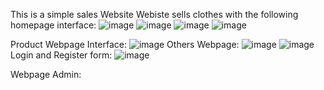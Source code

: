 
This is a simple sales Website
Webiste sells clothes with the following homepage interface:
![image](https://user-images.githubusercontent.com/80412143/123236563-193f5380-d507-11eb-855b-7bc12badba66.png)
![image](https://user-images.githubusercontent.com/80412143/123236731-412eb700-d507-11eb-93bb-62e2a8c6e728.png)
![image](https://user-images.githubusercontent.com/80412143/123236740-43911100-d507-11eb-9a07-39bdd522f7f9.png)
![image](https://user-images.githubusercontent.com/80412143/123236750-455ad480-d507-11eb-89f4-d2bb63cde4bc.png)

Product Webpage Interface:
![image](https://user-images.githubusercontent.com/80412143/123236986-7804cd00-d507-11eb-894a-dfe450eacf32.png)
Others Webpage:
![image](https://user-images.githubusercontent.com/80412143/123237409-db8efa80-d507-11eb-918d-b639ebc900d1.png)
![image](https://user-images.githubusercontent.com/80412143/123237429-dfbb1800-d507-11eb-9ed6-7ae5926b7815.png)
Login and Register form:
![image](https://user-images.githubusercontent.com/80412143/123237534-f3ff1500-d507-11eb-8b86-ec7f42e4222a.png)

Webpage Admin:

